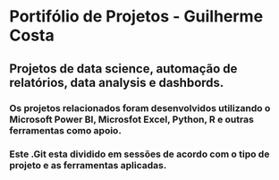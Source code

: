 # Portifólio de Projetos - Guilherme Costa

## Projetos de data science, automação de relatórios, data analysis e dashbords.



### Os projetos relacionados foram desenvolvidos utilizando o Microsoft Power BI, Microsfot Excel, Python, R e outras ferramentas como apoio.
### Este .Git esta dividido em sessões de acordo com o tipo de projeto e as ferramentas aplicadas. 
